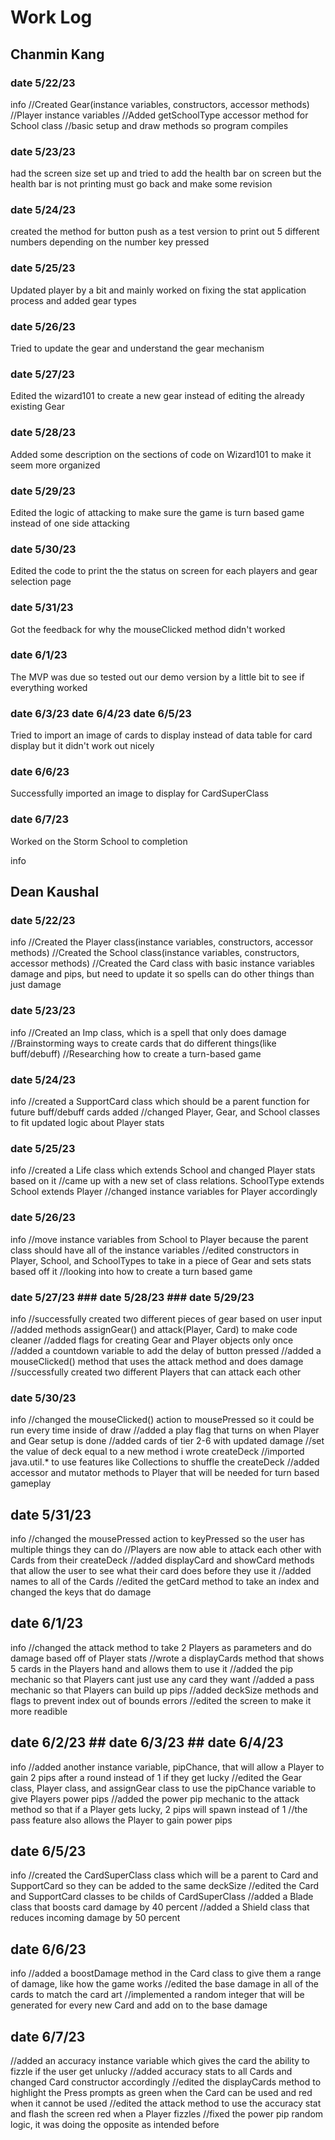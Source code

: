 # Work Log

## Chanmin Kang
### date 5/22/23
info
//Created Gear(instance variables, constructors, accessor methods)
//Player instance variables
//Added getSchoolType accessor method for School class
//basic setup and draw methods so program compiles

### date 5/23/23
had the screen size set up and tried to add the health bar on screen but the health bar is not printing
must go back and make some revision

### date 5/24/23
created the method for button push as a test version to print out 5 different numbers depending on the number key pressed

### date 5/25/23
Updated player by a bit and mainly worked on fixing the stat application process and added gear types

### date 5/26/23
Tried to update the gear and understand the gear mechanism

### date 5/27/23
Edited the wizard101 to create a new gear instead of editing the already existing Gear

### date 5/28/23
Added some description on the sections of code on Wizard101 to make it seem more organized

### date 5/29/23
Edited the logic of attacking to make sure the game is turn based game instead of one side attacking

### date 5/30/23
Edited the code to print the the status on screen for each players and gear selection page

### date 5/31/23
Got the feedback for why the mouseClicked method didn't worked

### date 6/1/23
The MVP was due so tested out our demo version by a little bit to see if everything worked

### date 6/3/23 date 6/4/23 date 6/5/23
Tried to import an image of cards to display instead of data table for card display but it didn't work out nicely

### date 6/6/23
Successfully imported an image to display for CardSuperClass

### date 6/7/23
Worked on the Storm School to completion


info


## Dean Kaushal
### date 5/22/23
info
//Created the Player class(instance variables, constructors, accessor methods)
//Created the School class(instance variables, constructors, accessor methods)
//Created the Card class with basic instance variables damage and pips, but need to update it so spells can do other things than just damage

### date 5/23/23
info
//Created an Imp class, which is a spell that only does damage
//Brainstorming ways to create cards that do different things(like buff/debuff)
//Researching how to create a turn-based game

### date 5/24/23
info
//created a SupportCard class which should be a parent function for future buff/debuff cards added
//changed Player, Gear, and School classes to fit updated logic about Player stats

### date 5/25/23
info
//created a Life class which extends School and changed Player stats based on it
//came up with a new set of class relations. SchoolType extends School extends Player
//changed instance variables for Player accordingly

### date 5/26/23
info
//move instance variables from School to Player because the parent class should have all of the instance variables
//edited constructors in Player, School, and SchoolTypes to take in a piece of Gear and sets stats based off it
//looking into how to create a turn based game

### date 5/27/23 ### date 5/28/23 ### date 5/29/23
info
//successfully created two different pieces of gear based on user input
//added methods assignGear() and attack(Player, Card) to make code cleaner
//added flags for creating Gear and Player objects only once
//added a countdown variable to add the delay of button pressed
//added a mouseClicked() method that uses the attack method and does damage
//successfully created two different Players that can attack each other

### date 5/30/23
info
//changed the mouseClicked() action to mousePressed so it could be run every time inside of draw
//added a play flag that turns on when Player and Gear setup is done
//added cards of tier 2-6 with updated damage
//set the value of deck equal to a new method i wrote createDeck
//imported java.util.* to use features like Collections to shuffle the createDeck
//added accessor and mutator methods to Player that will be needed for turn based gameplay

## date 5/31/23
info
//changed the mousePressed action to keyPressed so the user has multiple things they can do
//Players are now able to attack each other with Cards from their createDeck
//added displayCard and showCard methods that allow the user to see what their card does before they use it
//added names to all of the Cards
//edited the getCard method to take an index and changed the keys that do damage

## date 6/1/23
info
//changed the attack method to take 2 Players as parameters and do damage based off of Player stats
//wrote a displayCards method that shows 5 cards in the Players hand and allows them to use it
//added the pip mechanic so that Players cant just use any card they want
//added a pass mechanic so that Players can build up pips
//added deckSize methods and flags to prevent index out of bounds errors
//edited the screen to make it more readible

## date 6/2/23 ## date 6/3/23 ## date 6/4/23
info
//added another instance variable, pipChance, that will allow a Player to gain 2 pips after a round instead of 1 if they get lucky
//edited the Gear class, Player class, and assignGear class to use the pipChance variable to give Players power pips
//added the power pip mechanic to the attack method so that if a Player gets lucky, 2 pips will spawn instead of 1
//the pass feature also allows the Player to gain power pips

## date 6/5/23
info
//created the CardSuperClass class which will be a parent to Card and SupportCard so they can be added to the same deckSize
//edited the Card and SupportCard classes to be childs of CardSuperClass
//added a Blade class that boosts card damage by 40 percent
//added a Shield class that reduces incoming damage by 50 percent

## date 6/6/23
info
//added a boostDamage method in the Card class to give them a range of damage, like how the game works
//edited the base damage in all of the cards to match the card art
//implemented a random integer that will be generated for every new Card and add on to the base damage

## date 6/7/23
//added an accuracy instance variable which gives the card the ability to fizzle if the user get unlucky
//added accuracy stats to all Cards and changed Card constructor accordingly
//edited the displayCards method to highlight the Press prompts as green when the Card can be used and red when it cannot be used
//edited the attack method to use the accuracy stat and flash the screen red when a Player fizzles
//fixed the power pip random logic, it was doing the opposite as intended before

